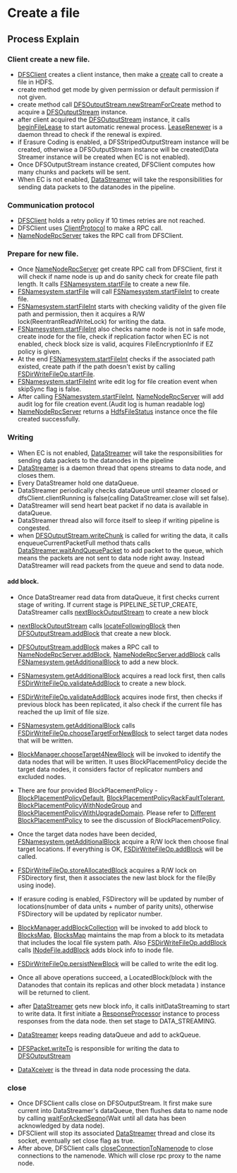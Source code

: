 # Create a file

## Process Explain

### Client create a new file.

* [DFSClient](https://github.com/apache/hadoop/blob/trunk/hadoop-hdfs-project/hadoop-hdfs-client/src/main/java/org/apache/hadoop/hdfs/DFSClient.java) creates a client instance, then make a [create](https://github.com/apache/hadoop/blob/trunk/hadoop-hdfs-project/hadoop-hdfs-client/src/main/java/org/apache/hadoop/hdfs/DFSClient.java#create) call to create a file in HDFS. 
* create method get mode by given permission or default permission if not given.
* create method call [DFSOutputStream.newStreamForCreate](https://github.com/apache/hadoop/blob/trunk/hadoop-hdfs-project/hadoop-hdfs-client/src/main/java/org/apache/hadoop/hdfs/DFSOutputStream.java) method to acquire a [DFSOutputStream](https://github.com/apache/hadoop/blob/trunk/hadoop-hdfs-project/hadoop-hdfs-client/src/main/java/org/apache/hadoop/hdfs/DFSOutputStream.java) instance.
* after client acquired the [DFSOutputStream](https://github.com/apache/hadoop/blob/trunk/hadoop-hdfs-project/hadoop-hdfs-client/src/main/java/org/apache/hadoop/hdfs/DFSOutputStream.java) instance, it calls [beginFileLease](https://github.com/apache/hadoop/blob/trunk/hadoop-hdfs-project/hadoop-hdfs-client/src/main/java/org/apache/hadoop/hdfs/DFSClient.java#beginFileLease) to start automatic renewal process. [LeaseRenewer](https://github.com/apache/hadoop/blob/trunk/hadoop-hdfs-project/hadoop-hdfs-client/src/main/java/org/apache/hadoop/hdfs/client/impl/LeaseRenewer.java) is a daemon thread to check if the renewal is expired. 
* if Erasure Coding is enabled, a DFSStripedOutputStream instance will be created, otherwise a DFSOutputStream instance will be created(Data Streamer instance will be created when EC is not enabled).
* Once DFSOutputStream instance created, DFSClient computes how many chunks and packets will be sent.
* When EC is not enabled, [DataStreamer](https://github.com/apache/hadoop/blob/trunk/hadoop-hdfs-project/hadoop-hdfs-client/src/main/java/org/apache/hadoop/hdfs/DataStreamer.java) will take the responsibilities for sending data packets to the datanodes in the pipeline.

### Communication protocol
* [DFSClient](https://github.com/apache/hadoop/blob/trunk/hadoop-hdfs-project/hadoop-hdfs-client/src/main/java/org/apache/hadoop/hdfs/DFSClient.java) holds a retry policy if 10 times retries are not reached.
* DFSClient uses [ClientProtocol](https://github.com/apache/hadoop/blob/trunk/hadoop-hdfs-project/hadoop-hdfs-client/src/main/java/org/apache/hadoop/hdfs/protocol/ClientProtocol.java) to make a RPC call.
* [NameNodeRpcServer](https://github.com/apache/hadoop/blob/trunk/hadoop-hdfs-project/hadoop-hdfs/src/main/java/org/apache/hadoop/hdfs/server/namenode/NameNodeRpcServer.java) takes the RPC call from DFSClient. 

### Prepare for new file.

* Once [NameNodeRpcServer](https://github.com/apache/hadoop/blob/trunk/hadoop-hdfs-project/hadoop-hdfs/src/main/java/org/apache/hadoop/hdfs/server/namenode/NameNodeRpcServer.java) get create RPC call from DFSClient, first it will check if name node is up and do sanity check for create file path length. It calls [FSNamesystem.startFile](https://github.com/apache/hadoop/blob/trunk/hadoop-hdfs-project/hadoop-hdfs/src/main/java/org/apache/hadoop/hdfs/server/namenode/FSNamesystem.java#startFile) to create a new file.
* [FSNamesystem.startFile](https://github.com/apache/hadoop/blob/trunk/hadoop-hdfs-project/hadoop-hdfs/src/main/java/org/apache/hadoop/hdfs/server/namenode/FSNamesystem.java#startFile) will call [FSNamesystem.startFileInt](https://github.com/apache/hadoop/blob/trunk/hadoop-hdfs-project/hadoop-hdfs/src/main/java/org/apache/hadoop/hdfs/server/namenode/FSNamesystem.java#startFileInt) to create file.
* [FSNamesystem.startFileInt](https://github.com/apache/hadoop/blob/trunk/hadoop-hdfs-project/hadoop-hdfs/src/main/java/org/apache/hadoop/hdfs/server/namenode/FSNamesystem.java#startFileInt) starts with checking validity of the given file path and permission, then it acquires a R/W lock(ReentrantReadWriteLock) for writing the data.
* [FSNamesystem.startFileInt](https://github.com/apache/hadoop/blob/trunk/hadoop-hdfs-project/hadoop-hdfs/src/main/java/org/apache/hadoop/hdfs/server/namenode/FSNamesystem.java#startFileInt) also checks name node is not in safe mode, create inode for the file, check if replication factor when EC is not enabled, check block size is valid, acquires FileEncryptionInfo if EZ policy is given. 
* At the end [FSNamesystem.startFileInt](https://github.com/apache/hadoop/blob/trunk/hadoop-hdfs-project/hadoop-hdfs/src/main/java/org/apache/hadoop/hdfs/server/namenode/FSNamesystem.java#startFileInt) checks if the associated path existed, create path if the path doesn't exist by calling [FSDirWriteFileOp.startFile](https://github.com/apache/hadoop/blob/trunk/hadoop-hdfs-project/hadoop-hdfs/src/main/java/org/apache/hadoop/hdfs/server/namenode/FSDirWriteFileOp.java#startFile).
* [FSNamesystem.startFileInt](https://github.com/apache/hadoop/blob/trunk/hadoop-hdfs-project/hadoop-hdfs/src/main/java/org/apache/hadoop/hdfs/server/namenode/FSNamesystem.java#startFileInt) write edit log for file creation event when skipSync flag is false. 
* After calling [FSNamesystem.startFileInt](https://github.com/apache/hadoop/blob/trunk/hadoop-hdfs-project/hadoop-hdfs/src/main/java/org/apache/hadoop/hdfs/server/namenode/FSNamesystem.java#startFileInt), [NameNodeRpcServer](https://github.com/apache/hadoop/blob/trunk/hadoop-hdfs-project/hadoop-hdfs/src/main/java/org/apache/hadoop/hdfs/server/namenode/NameNodeRpcServer.java) will add audit log for file creation event.(Audit log is human readable log)
* [NameNodeRpcServer](https://github.com/apache/hadoop/blob/trunk/hadoop-hdfs-project/hadoop-hdfs/src/main/java/org/apache/hadoop/hdfs/server/namenode/NameNodeRpcServer.java) returns a [HdfsFileStatus](https://github.com/apache/hadoop/blob/trunk/hadoop-hdfs-project/hadoop-hdfs-client/src/main/java/org/apache/hadoop/hdfs/protocol/HdfsFileStatus.java) instance once the file created successfully.

### Writing

* When EC is not enabled, [DataStreamer](https://github.com/apache/hadoop/blob/trunk/hadoop-hdfs-project/hadoop-hdfs-client/src/main/java/org/apache/hadoop/hdfs/DataStreamer.java) will take the responsibilities for sending data packets to the datanodes in the pipeline
* [DataStreamer](https://github.com/apache/hadoop/blob/trunk/hadoop-hdfs-project/hadoop-hdfs-client/src/main/java/org/apache/hadoop/hdfs/DataStreamer.java) is a daemon thread that opens streams to data node, and closes them.
* Every DataStreamer hold one dataQueue.
* DataStreamer periodically checks dataQueue until steamer closed or dfsClient.clientRunning is false(calling DataStreamer.close will set false).
* DataStreamer will send heart beat packet if no data is available in dataQueue. 
* DataStreamer thread also will force itself to sleep if writing pipeline is congested.
* when [DFSOutputStream.writeChunk](hadoop-hdfs-project/hadoop-hdfs-client/src/main/java/org/apache/hadoop/hdfs/DFSOutputStream.java#writeChunk) is called for writing the data, it calls enqueueCurrentPacketFull method thats calls [DataStreamer.waitAndQueuePacket](https://github.com/apache/hadoop/blob/trunk/hadoop-hdfs-project/hadoop-hdfs-client/src/main/java/org/apache/hadoop/hdfs/DataStreamer.java#waitAndQueuePacket) to add packet to the queue, which means the packets are not sent to data node right away. Instead DataStreamer will read packets from the queue and send to data node.

#### add block.
* Once DataStreamer read data from dataQueue, it first checks current stage of writing. If current stage is PIPELINE_SETUP_CREATE, DataStreamer calls [nextBlockOutputStream](https://github.com/apache/hadoop/blob/trunk/hadoop-hdfs-project/hadoop-hdfs-client/src/main/java/org/apache/hadoop/hdfs/DataStreamer.java#nextBlockOutputStream) to create a new block
* [nextBlockOutputStream](https://github.com/apache/hadoop/blob/trunk/hadoop-hdfs-project/hadoop-hdfs-client/src/main/java/org/apache/hadoop/hdfs/DataStreamer.java#nextBlockOutputStream) calls [locateFollowingBlock](https://github.com/apache/hadoop/blob/trunk/hadoop-hdfs-project/hadoop-hdfs-client/src/main/java/org/apache/hadoop/hdfs/DataStreamer.java#locateFollowingBlock) then [DFSOutputStream.addBlock](hadoop-hdfs-project/hadoop-hdfs-client/src/main/java/org/apache/hadoop/hdfs/DFSOutputStream.java#addBlock) that create a new block.
* [DFSOutputStream.addBlock](hadoop-hdfs-project/hadoop-hdfs-client/src/main/java/org/apache/hadoop/hdfs/DFSOutputStream.java#addBlock) makes a RPC call to [NameNodeRpcServer.addBlock](https://github.com/apache/hadoop/blob/trunk/hadoop-hdfs-project/hadoop-hdfs/src/main/java/org/apache/hadoop/hdfs/server/namenode/NameNodeRpcServer.java#addBlock), [NameNodeRpcServer.addBlock](https://github.com/apache/hadoop/blob/trunk/hadoop-hdfs-project/hadoop-hdfs/src/main/java/org/apache/hadoop/hdfs/server/namenode/NameNodeRpcServer.java#addBlock) calls [FSNamesystem.getAdditionalBlock](https://github.com/apache/hadoop/blob/trunk/hadoop-hdfs-project/hadoop-hdfs/src/main/java/org/apache/hadoop/hdfs/server/namenode/FSNamesystem.java#getAdditionalBlock) to add a new block.  
* [FSNamesystem.getAdditionalBlock](https://github.com/apache/hadoop/blob/trunk/hadoop-hdfs-project/hadoop-hdfs/src/main/java/org/apache/hadoop/hdfs/server/namenode/FSNamesystem.java#getAdditionalBlock) acquires a read lock first, then calls [FSDirWriteFileOp.validateAddBlock](https://github.com/apache/hadoop/blob/trunk/hadoop-hdfs-project/hadoop-hdfs/src/main/java/org/apache/hadoop/hdfs/server/namenode/FSDirWriteFileOp.java#validateAddBlock) to create a new block.
* [FSDirWriteFileOp.validateAddBlock](https://github.com/apache/hadoop/blob/trunk/hadoop-hdfs-project/hadoop-hdfs/src/main/java/org/apache/hadoop/hdfs/server/namenode/FSDirWriteFileOp.java#validateAddBlock) acquires inode first, then checks if previous block has been replicated, it also check if the current file has reached the up limit of file size.
* [FSNamesystem.getAdditionalBlock](https://github.com/apache/hadoop/blob/trunk/hadoop-hdfs-project/hadoop-hdfs/src/main/java/org/apache/hadoop/hdfs/server/namenode/FSNamesystem.java#getAdditionalBlock) calls [FSDirWriteFileOp.chooseTargetForNewBlock](https://github.com/apache/hadoop/blob/trunk/hadoop-hdfs-project/hadoop-hdfs/src/main/java/org/apache/hadoop/hdfs/server/namenode/FSDirWriteFileOp.java#chooseTargetForNewBlock) to select target data nodes that will be written.
* [BlockManager.chooseTarget4NewBlock](https://github.com/apache/hadoop/blob/trunk/hadoop-hdfs-project/hadoop-hdfs/src/main/java/org/apache/hadoop/hdfs/server/blockmanagement/BlockManager.java#chooseTarget4NewBlock) will be invoked to identify the data nodes that will be written. It uses BlockPlacementPolicy decide the target data nodes, it considers factor of replicator numbers and excluded nodes.
* There are four provided BlockPlacementPolicy - [BlockPlacementPolicyDefault](https://github.com/apache/hadoop/blob/trunk/hadoop-hdfs-project/hadoop-hdfs/src/main/java/org/apache/hadoop/hdfs/server/blockmanagement/BlockPlacementPolicyDefault.java), [BlockPlacementPolicyRackFaultTolerant](https://github.com/apache/hadoop/blob/trunk/hadoop-hdfs-project/hadoop-hdfs/src/main/java/org/apache/hadoop/hdfs/server/blockmanagement/BlockPlacementPolicyRackFaultTolerant.java), [BlockPlacementPolicyWithNodeGroup](https://github.com/apache/hadoop/blob/trunk/hadoop-hdfs-project/hadoop-hdfs/src/main/java/org/apache/hadoop/hdfs/server/blockmanagement/BlockPlacementPolicyWithNodeGroup.java) and [BlockPlacementPolicyWithUpgradeDomain](https://github.com/apache/hadoop/blob/trunk/hadoop-hdfs-project/hadoop-hdfs/src/main/java/org/apache/hadoop/hdfs/server/blockmanagement/BlockPlacementPolicyWithUpgradeDomain.java). Please refer to [Different BlockPlacementPolicy](./BlockPlacementPolicy.md) to see the discussion of BlockPlacementPolicy.
* Once the target data nodes have been decided, [FSNamesystem.getAdditionalBlock](https://github.com/apache/hadoop/blob/trunk/hadoop-hdfs-project/hadoop-hdfs/src/main/java/org/apache/hadoop/hdfs/server/namenode/FSNamesystem.java#getAdditionalBlock) acquire a R/W lock then choose final target locations. If everything is OK, [FSDirWriteFileOp.addBlock](https://github.com/apache/hadoop/blob/trunk/hadoop-hdfs-project/hadoop-hdfs/src/main/java/org/apache/hadoop/hdfs/server/namenode/FSDirWriteFileOp.java#addBlock) will be called.
* [FSDirWriteFileOp.storeAllocatedBlock](https://github.com/apache/hadoop/blob/trunk/hadoop-hdfs-project/hadoop-hdfs/src/main/java/org/apache/hadoop/hdfs/server/namenode/FSDirWriteFileOp.java#storeAllocatedBlock) acquires a R/W lock on FSDirectory first, then it associates the new last block for the file(By using inode).
* If erasure coding is enabled, FSDirectory will be updated by number of locations(number of data units + number of parity units), otherwise FSDirectory will be updated by replicator number.
* [BlockManager.addBlockCollection](https://github.com/apache/hadoop/blob/trunk/hadoop-hdfs-project/hadoop-hdfs/src/main/java/org/apache/hadoop/hdfs/server/blockmanagement/BlockManager.java#addBlockCollection) will be invoked to add block to [BlocksMap](https://github.com/apache/hadoop/blob/trunk/hadoop-hdfs-project/hadoop-hdfs/src/main/java/org/apache/hadoop/hdfs/server/blockmanagement/BlocksMap.java), [BlocksMap](https://github.com/apache/hadoop/blob/trunk/hadoop-hdfs-project/hadoop-hdfs/src/main/java/org/apache/hadoop/hdfs/server/blockmanagement/BlocksMap.java) maintains the map from a block to its metadata that includes the local file system path. Also [FSDirWriteFileOp.addBlock](https://github.com/apache/hadoop/blob/trunk/hadoop-hdfs-project/hadoop-hdfs/src/main/java/org/apache/hadoop/hdfs/server/namenode/FSDirWriteFileOp.java#addBlock) calls [INodeFile.addBlock](https://github.com/apache/hadoop/blob/trunk/hadoop-hdfs-project/hadoop-hdfs/src/main/java/org/apache/hadoop/hdfs/server/namenode/INodeFile.java#addBlock) adds block info to inode file.
* [FSDirWriteFileOp.persistNewBlock](https://github.com/apache/hadoop/blob/trunk/hadoop-hdfs-project/hadoop-hdfs/src/main/java/org/apache/hadoop/hdfs/server/namenode/FSDirWriteFileOp.java#persistNewBlock) will be called to write the edit log.
* Once all above operations succeed, a LocatedBlock(block with the Datanodes that contain its replicas  and other block metadata ) instance will be returned to client.

* after [DataStreamer](https://github.com/apache/hadoop/blob/trunk/hadoop-hdfs-project/hadoop-hdfs-client/src/main/java/org/apache/hadoop/hdfs/DataStreamer.java) gets new block info, it calls initDataStreaming to start to write data. It first initiate a [ResponseProcessor](https://github.com/apache/hadoop/blob/trunk/hadoop-hdfs-project/hadoop-hdfs-client/src/main/java/org/apache/hadoop/hdfs/DataStreamer.java#ResponseProcessor) instance to process responses from the data node. then set stage to DATA_STREAMING.
* [DataStreamer](https://github.com/apache/hadoop/blob/trunk/hadoop-hdfs-project/hadoop-hdfs-client/src/main/java/org/apache/hadoop/hdfs/DataStreamer.java) keeps reading dataQueue and add to ackQueue.
* [DFSPacket.writeTo](https://github.com/apache/hadoop/blob/trunk/hadoop-hdfs-project/hadoop-hdfs-client/src/main/java/org/apache/hadoop/hdfs/DFSPacket.java) is responsible for writing the data to [DFSOutputStream](hadoop-hdfs-project/hadoop-hdfs-client/src/main/java/org/apache/hadoop/hdfs/DFSOutputStream.java)

* [DataXceiver](./dn/DataXceiver.md) is the thread in data node processing the data.

### close
* Once DFSClient calls close on DFSOutputStream. It first make sure current into DataStreamer's dataQueue, then flushes data to name node by calling [waitForAckedSeqno](https://github.com/apache/hadoop/blob/trunk/hadoop-hdfs-project/hadoop-hdfs-client/src/main/java/org/apache/hadoop/hdfs/DFSClient.java#waitForAckedSeqno)(Wait until all data has been acknowledged by data node). 
* DFSClient will stop its associated [DataStreamer](https://github.com/apache/hadoop/blob/trunk/hadoop-hdfs-project/hadoop-hdfs-client/src/main/java/org/apache/hadoop/hdfs/DataStreamer.java) thread and close its socket, eventually set close flag as true.
* After above, DFSClient calls [closeConnectionToNamenode](https://github.com/apache/hadoop/blob/trunk/hadoop-hdfs-project/hadoop-hdfs-client/src/main/java/org/apache/hadoop/hdfs/DFSClient.java#closeConnectionToNamenode) to close connections to the namenode. Which will close rpc proxy to the name node.